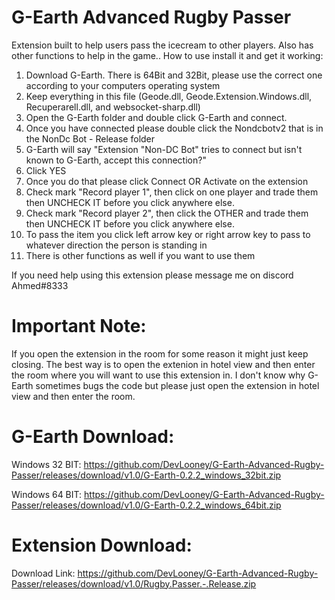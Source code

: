 # G-Earth Advanced Rugby Passer
Extension built to help users pass the icecream to other players. Also has other functions to help in the game.. How to use install it and get it working:

1. Download G-Earth. There is 64Bit and 32Bit, please use the correct one according to your computers operating system
2. Keep everything in this file (Geode.dll, Geode.Extension.Windows.dll, Recuperarell.dll, and websocket-sharp.dll)
3. Open the G-Earth folder and double click G-Earth and connect.
4. Once you have connected please double click the Nondcbotv2 that is in the NonDc Bot - Release folder
5. G-Earth will say "Extension "Non-DC Bot" tries to connect but isn't known to G-Earth, accept this connection?"
6. Click YES
7. Once you do that please click Connect OR Activate on the extension
8. Check mark "Record player 1", then click on one player and trade them then UNCHECK IT before you click anywhere else.
9. Check mark "Record player 2", then click the OTHER and trade them then UNCHECK IT before you click anywhere else.
10. To pass the item you click left arrow key or right arrow key to pass to whatever direction the person is standing in
11. There is other functions as well if you want to use them

If you need help using this extension please message me on discord Ahmed#8333

# Important Note:

If you open the extension in the room for some reason it might just keep closing. The best way is to open the extenion in hotel view and then enter the room where you will want to use this extension in. I don't know why G-Earth sometimes bugs the code but please just open the extension in hotel view and then enter the room.

# G-Earth Download:

Windows 32 BIT: https://github.com/DevLooney/G-Earth-Advanced-Rugby-Passer/releases/download/v1.0/G-Earth-0.2.2_windows_32bit.zip

Windows 64 BIT: https://github.com/DevLooney/G-Earth-Advanced-Rugby-Passer/releases/download/v1.0/G-Earth-0.2.2_windows_64bit.zip

# Extension Download:

Download Link: https://github.com/DevLooney/G-Earth-Advanced-Rugby-Passer/releases/download/v1.0/Rugby.Passer.-.Release.zip
